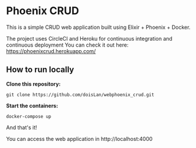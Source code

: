 # Phoenix CRUD
This is a simple CRUD web application built using Elixir + Phoenix + Docker.

The project uses CircleCI and Heroku for continuous integration and continuous deployment
You can check it out here: https://phoenixcrud.herokuapp.com/

## How to run locally

**Clone this repository:**

`git clone https://github.com/doisLan/webphoenix_crud.git`

**Start the containers:**

`docker-compose up`

And that's it! 

You can access the web application in http://localhost:4000
